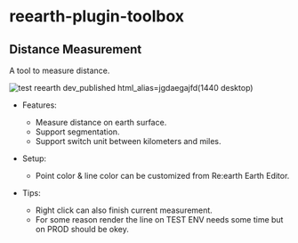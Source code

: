 # reearth-plugin-toolbox
## Distance Measurement

A tool to measure distance.

![test reearth dev_published html_alias=jgdaegajfd(1440 desktop)](https://user-images.githubusercontent.com/21994748/183281314-8f3bf7d9-a488-49e1-b740-7dab7c67767d.png)

- Features:
  - Measure distance on earth surface.
  - Support segmentation.
  - Support switch unit between kilometers and miles.

- Setup:
  - Point color & line color can be customized from Re:earth Earth Editor.

- Tips:
  - Right click can also finish current measurement.
  - For some reason render the line on TEST ENV needs some time but on PROD should be okey.
